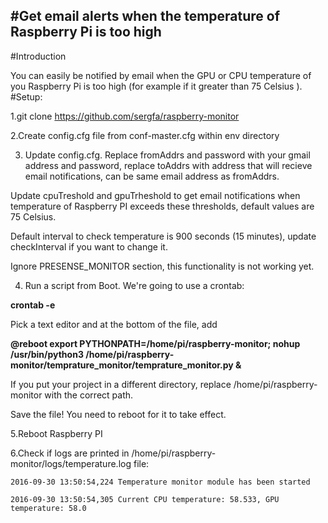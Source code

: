 #Get email alerts when the temperature of Raspberry Pi is too high
---

#Introduction

You can easily be notified by email when the GPU or CPU temperature of you Raspberry Pi is too high (for example if it greater than 75 Celsius ).
#Setup:

1.git clone https://github.com/sergfa/raspberry-monitor

2.Create config.cfg file from conf-master.cfg within env directory

3. Update config.cfg.
Replace fromAddrs and password with your gmail address and password, replace toAddrs with address that will recieve email notifications, can be same email address as fromAddrs.

Update cpuTreshold and gpuTrheshold to get email notifications when temperature of Raspberry PI exceeds these thresholds, default values are 75 Celsius.

Default interval to check temperature is 900 seconds (15 minutes), update checkInterval if you want to change it.

Ignore PRESENSE_MONITOR section, this functionality is not working yet.

4. Run a script from Boot. We're going to use a crontab:

 <b>crontab -e</b>
 
 Pick a text editor and at the bottom of the file, add
 
 <b>@reboot export PYTHONPATH=/home/pi/raspberry-monitor; nohup /usr/bin/python3 /home/pi/raspberry-monitor/temprature_monitor/temprature_monitor.py &</b>
 
 If you put your project in a different directory, replace /home/pi/raspberry-monitor with the correct path.

Save the file! You need to reboot for it to take effect.
 
 5.Reboot Raspberry PI
 
 6.Check if logs are printed in /home/pi/raspberry-monitor/logs/temperature.log file:
    
    2016-09-30 13:50:54,224 Temperature monitor module has been started
    
    2016-09-30 13:50:54,305 Current CPU temperature: 58.533, GPU temperature: 58.0

